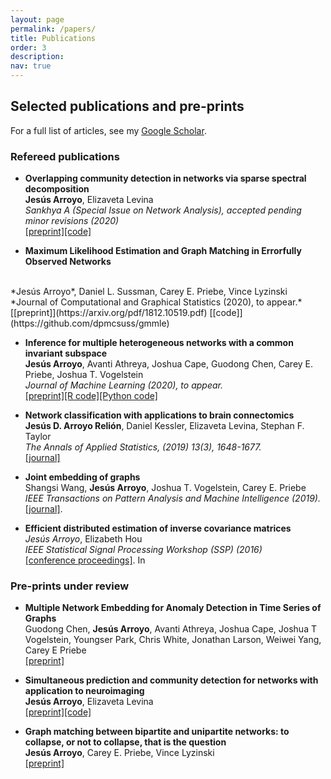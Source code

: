 ```yaml
---
layout: page
permalink: /papers/
title: Publications
order: 3
description: 
nav: true
---
```




## Selected publications and pre-prints

For a full list of articles, see my [Google Scholar](https://scholar.google.com/citations?user=Pt0QJm4AAAAJ&hl=es&authuser=1).

### Refereed publications

* **Overlapping community detection in networks via sparse spectral decomposition**<br>
**Jesús Arroyo**, Elizaveta Levina<br>
*Sankhya A (Special Issue on Network Analysis), accepted pending minor revisions (2020)*<br>
[[preprint]](https://arxiv.org/abs/2009.10641)[[code]](https://github.com/jesusdaniel/spcaCD)

* **Maximum Likelihood Estimation and Graph Matching in Errorfully Observed Networks**
<br>
*Jesús Arroyo*, Daniel L. Sussman, Carey E. Priebe, Vince Lyzinski
<br>
*Journal of Computational and Graphical Statistics (2020), to appear.*<br>
[[preprint]](https://arxiv.org/pdf/1812.10519.pdf) [[code]](https://github.com/dpmcsuss/gmmle)

* **Inference for multiple heterogeneous networks with a common invariant subspace**<br>
**Jesús Arroyo**, Avanti Athreya, Joshua Cape, Guodong Chen, Carey E. Priebe, Joshua T. Vogelstein<br>
*Journal of Machine Learning (2020), to appear.*<br>
[[preprint]](https://arxiv.org/pdf/1906.10026.pdf)[[R code]](https://github.com/jesusdaniel/mase)[[Python code]](https://graspy.neurodata.io/reference/embed.html#multiple-graph-embedding)


* **Network classification with applications to brain connectomics**<br>
**Jesús D. Arroyo Relión**, Daniel Kessler, Elizaveta Levina, Stephan F. Taylor<br>
*The Annals of Applied Statistics, (2019) 13(3), 1648-1677.*<br>
[[journal]](https://projecteuclid.org/euclid.aoas/1571277767) 


* **Joint embedding of graphs**<br>
Shangsi Wang, **Jesús Arroyo**, Joshua T. Vogelstein, Carey E. Priebe<br>
*IEEE Transactions on Pattern Analysis and Machine Intelligence (2019).*<br>
[[journal]](https://ieeexplore.ieee.org/abstract/document/8889404/). 


* **Efficient distributed estimation of inverse covariance matrices**<br>
*Jesús Arroyo*, Elizabeth Hou<br>
*IEEE Statistical Signal Processing Workshop (SSP) (2016)*<br>
[[conference proceedings]](https://ieeexplore.ieee.org/abstract/document/7551705). In 



### Pre-prints under review

* **Multiple Network Embedding for Anomaly Detection in Time Series of Graphs**<br>
Guodong Chen, **Jesús Arroyo**, Avanti Athreya, Joshua Cape, Joshua T Vogelstein, Youngser Park, Chris White, Jonathan Larson, Weiwei Yang, Carey E Priebe<br>
[[preprint]](https://arxiv.org/abs/2008.10055)

* **Simultaneous prediction and community detection for networks with application to neuroimaging**<br>
**Jesús Arroyo**, Elizaveta Levina<br>
[[preprint]](https://arxiv.org/pdf/2002.01645.pdf)[[code]](https://github.com/jesusdaniel/glmblock)

* **Graph matching between bipartite and unipartite networks: to collapse, or not to collapse, that is the question**<br>
**Jesús Arroyo**, Carey E. Priebe, Vince Lyzinski<br>
[[preprint]](https://arxiv.org/abs/2002.01648)




